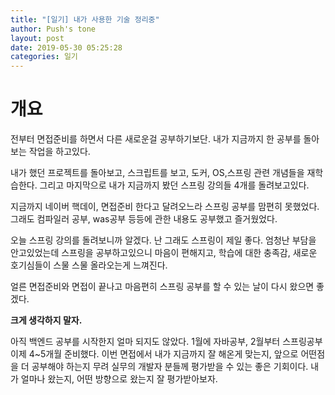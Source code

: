 ```yaml
---
title: "[일기] 내가 사용한 기술 정리중"
author: Push's tone
layout: post
date: 2019-05-30 05:25:28
categories: 일기
---
```




# 개요

전부터 면접준비를 하면서 다른 새로운걸 공부하기보단. 내가 지금까지 한 공부를 돌아보는 작업을 하고있다.

내가 했던 프로젝트를 돌아보고, 스크립트를 보고, 도커, OS,스프링 관련 개념들을 재학습한다. 그리고 마지막으로 내가 지금까지 봤던 스프링 강의들 4개를 돌려보고있다.



지금까지 네이버 핵데이, 면접준비 한다고 달려오느라 스프링 공부를 맘편히 못했었다. 그래도 컴파일러 공부, was공부 등등에 관한 내용도 공부했고 즐거웠었다.



오늘 스프링 강의를 돌려보니까 알겠다. 난 그래도 스프링이 제일 좋다. 
엄청난 부담을 안고있었는데 스프링을 공부하고있으니 마음이 편해지고, 학습에 대한 충족감, 새로운 호기심들이 스물 스물 올라오는게 느껴진다.

얼른 면접준비와 면접이 끝나고 마음편히 스프링 공부를 할 수 있는 날이 다시 왔으면 좋겠다.



**크게 생각하지 말자.**

아직 백엔드 공부를 시작한지 얼마 되지도 않았다. 1월에 자바공부, 2월부터 스프링공부 이제 4~5개월 준비했다. 이번 면접에서 내가 지금까지 잘 해온게 맞는지, 앞으로 어떤점을 더 공부해야 하는지 무려 실무의 개발자 분들께 평가받을 수 있는 좋은 기회이다. 내가 얼마나 왔는지, 어떤 방향으로 왔는지 잘 평가받아보자.